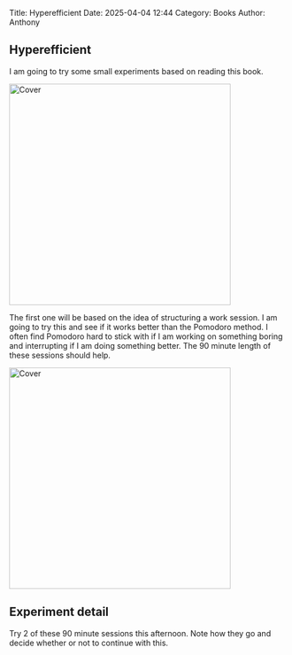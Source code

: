 Title: Hyperefficient
Date: 2025-04-04 12:44
Category: Books
Author: Anthony

<!-- Google tag (gtag.js) -->
<script async src="https://www.googletagmanager.com/gtag/js?id=G-FYDC27JYB4"></script>
<script>
  window.dataLayer = window.dataLayer || [];
  function gtag(){dataLayer.push(arguments);}
  gtag('js', new Date());

  gtag('config', 'G-FYDC27JYB4');
</script>


## Hyperefficient

I am going to try some small experiments based on reading this book.

<img src="{static}/images/hyperefficient/20250404_122330.jpg" alt="Cover" width="400"/>

The first one will be based on the idea of structuring a work session. I am going to try this and see if it works better than the Pomodoro method. I often find Pomodoro hard to stick with if I am working on something boring and interrupting if I am doing something better. The 90 minute length of these sessions should help.

<img src="{static}/images/hyperefficient/20250404_122529.jpg" alt="Cover" width="400"/>

## Experiment detail

Try 2 of these 90 minute sessions this afternoon. Note how they go and decide whether or not to continue with this.
